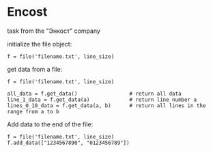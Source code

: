 # Encost
task from the "Энкост" company

initialize the file object:

    f = file('filename.txt', line_size)

get data from a file:

    f = file('filename.txt', line_size)

    all_data = f.get_data()                 # return all data
    line_1_data = f.get_data(a)             # return line number a
    lines_0_10_data = f.get_data(a, b)      # return all lines in the range from a to b

Add data to the end of the file:

    f = file('filename.txt', line_size)
    f.add_data(["1234567890", "0123456789"])
